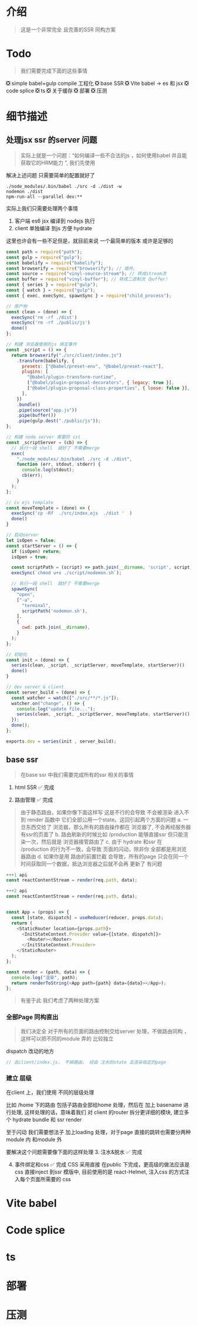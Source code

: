 # 介绍

> 这是一个非常完全 且完善的SSR 同构方案

# Todo

> 我们需要完成下面的这些事情

❎ simple babel+gulp compile 工程化
❎ base SSR
❎ Vite babel -> es 和 jsx
❎ code splice
❎ ts
❎ 关于缓存
❎ 部署
❎ 压测

# 细节描述

## 处理jsx ssr 的server 问题

> 实际上就是一个问题：“如何编译一些不合法的js ，如何使用babel 并且能获取它的HRM能力 ”, 我们先使用

解决上述问题 只需要简单的配置就好了

```shell
./node_modules/.bin/babel ./src -d ./dist -w
nodemon ./dist
npm-run-all --parallel dev:**
```

实际上我们只需要处理两个事情

1. 客户端 es6 jsx 编译到 nodejs 执行
2. client 单独编译 到js 方便 hydrate

这里也许会有一些不足但是，就目前来说 一个最简单的版本 或许是足够的

```js
const path = require("path");
const gulp = require("gulp");
const babelify = require("babelify");
const browserify = require("browserify"); // 插件,
const source = require("vinyl-source-stream"); // 转成stream流
const buffer = require("vinyl-buffer"); // 转成二进制流（buffer）
const { series } = require("gulp");
const { watch } = require("gulp");
const { exec, execSync, spawnSync } = require("child_process");

// 原产物
const clean = (done) => {
  execSync('rm -rf ./dist')
  execSync('rm -rf ./public/js')
  done()
};

// 构建 浏览器使用的js 绑定事件
const _script = () => {
  return browserify("./src/client/index.js")
    .transform(babelify, {
      presets: ["@babel/preset-env", "@babel/preset-react"],
      plugins: [
        "@babel/plugin-transform-runtime",
        ["@babel/plugin-proposal-decorators", { legacy: true }],
        ["@babel/plugin-proposal-class-properties", { loose: false }],
      ],
    })
    .bundle()
    .pipe(source("app.js"))
    .pipe(buffer())
    .pipe(gulp.dest("./public/js"));
};

// 构建 node server 需要的 sst
const _scriptServer = (cb) => {
  // 执行一段 shell  就好了 不需要merge
  exec(
    "./node_modules/.bin/babel ./src -d ./dist",
    function (err, stdout, stderr) {
      console.log(stdout);
      cb(err);
    }
  );
};

// cv ejs template
const moveTemplate = (done) => {
  execSync('cp -Rf  ./src/index.ejs  ./dist '  )
  done()
}

// 启动server
let isOpen = false;
const startServer = () => {
  if (isOpen) return;
  isOpen = true;

  const scriptPath = (script) => path.join(__dirname, 'script', script);
  execSync(`chmod u+x ./script/nodemon.sh`);

  // 执行一段 shell  就好了 不需要merge
  spawnSync(
    "open",
    ["-a",
      "terminal",
      scriptPath('nodemon.sh'),
    ],
    {
      cwd: path.join(__dirname),
    }
  );
};

// 初始化
const init = (done) => {
  series(clean, _script, _scriptServer, moveTemplate, startServer)()
  done()
}

// dev server & client
const server_build = (done) => {
  const watcher = watch(["./src/**/*.js"]);
  watcher.on("change", () => {
    console.log("update file...");
    series(clean, _script, _scriptServer, moveTemplate, startServer)()
  });
  done();
};

exports.dev = series(init , server_build);

```

## base ssr

> 在base ssr 中我们需要完成所有的ssr 相关的事情

1. html SSR
✅ 完成

2. 路由管理
✅ 完成

> 由于静态路由，如果你像下面这样写 这是不行的会导致 不会被渲染 进入不到 render 函数中 它们全部公用一个state。这回引起两个方面的问题
a. 一旦东西交给了 浏览器，那么所有的路由操作都在 浏览器了, 不会再经服务器 有ssr的页面了
b. 路由刷新的时候比如 /production 能够直接ssr 但只能渲染一次，然后就是 浏览器接管路由了
c. 由于 hydrate 和ssr 在 /production 的行为不一致，会导致 页面的闪动，除非你 全部都是用浏览器路由
d. 如果你是用 路由的前置拦截 会导致，所有的page 只会在同一个时间获取同一个数据，抵达浏览器之后就不会再 更新了 有问题

```js
+++1 api
const reactContentStream = render(req.path, data);

+++2 api
const reactContentStream = render(req.path, data);


const App = (props) => {
  const [state, dispatch] = useReducer(reducer, props.data);
  return (
    <StaticRouter location={props.path}>
      <InitStateContext.Provider value={[state, dispatch]}>
        <Router></Router>
      </InitStateContext.Provider>
    </StaticRouter>
  );
};

const render = (path, data) => {
  console.log("渲染", path);
  return renderToString(<App path={path} data={data}></App>);
};
```

> 有鉴于此 我们考虑了两种处理方案

### 全部Page 同构直出

> 我们决定全 对于所有的页面的路由控制交给server 处理，不做路由同构 ，这样可以把不同的module 弄的 比较独立

dispatch 改动的地方

```js
// 去client/index.js， 干掉路由， 经由 注水的state 去渲染指定的page

```

### 建立 层级

在client 上，我们使用 不同的层级处理

比如 /home 下的路由 包括子路由全部给home 处理，然后在 加上 basename 进行处理, 这样处理的话，意味着我们 对 client 的router 拆分更详细的模块, 建立多个 hydrate bundle 和 ssr render

至于闪动 我们需要想法子 加上loading 处理，对于page 直接的跳转也需要分两种 module 内 和module 外

要解决这个问题需要像下面的这样处理
3. 注水&脱水
✅ 完成

4. 事件绑定和css
✅ 完成
CSS 采用直接 在public 下完成，更高级的做法应该是 css 直接inject 到ssr 模版中, 目前使用的是
react-Helmet, 注入css 的方式注入每个页面所需要的 css

# Vite babel

# Code splice

# ts

# 部署

# 压测

